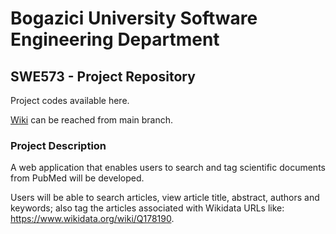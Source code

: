 # Bogazici University Software Engineering Department 

## SWE573 - Project Repository

Project codes available here.

[Wiki](https://github.com/gulsahkeskin/boun-swe-573/wiki) can be reached from main branch.

### Project Description
A web application that enables users to search and tag scientific documents from PubMed will be developed.

Users will be able to search articles, view article title, abstract, authors and keywords; also tag the articles associated with Wikidata URLs like: https://www.wikidata.org/wiki/Q178190.
